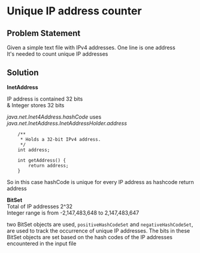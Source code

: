 # Unique IP address counter


## Problem Statement
Given a simple text file with IPv4 addresses. One line is one address  
It's needed to count unique IP addresses

## Solution

**InetAddress**

IP address is contained 32 bits  
&
Integer stores 32 bits

_java.net.Inet4Address.hashCode_ uses _java.net.InetAddress.InetAddressHolder.address_ 

        /**
         * Holds a 32-bit IPv4 address.
         */
        int address;

        int getAddress() {
            return address;
        }

So in this case hashCode is unique for every IP address as hashcode return address

**BitSet**  
Total of IP addresses 2^32  
Integer range is from -2,147,483,648 to 2,147,483,647

two BitSet objects are used, `positiveHashCodeSet` and `negativeHashCodeSet`, are used to track the occurrence of unique IP addresses. The bits in these BitSet objects are set based on the hash codes of the IP addresses encountered in the input file